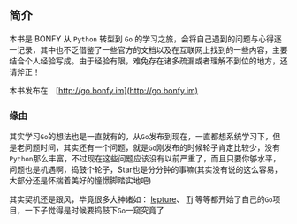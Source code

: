 ## 简介

本书是 BONFY 从 `Python` 转型到 `Go` 的学习之旅，会将自己遇到的问题与心得逐一记录，其中也不乏借鉴了一些官方的文档以及在互联网上找到的一些内容，主要结合个人经验写成。由于经验有限，难免存在诸多疏漏或者理解不到位的地方，还请斧正！

本书发布在　[http://go.bonfy.im](http://go.bonfy.im)

### 缘由

其实学习`Go`的想法也是一直就有的，从`Go`发布到现在，一直都想系统学习下，但是老问题时间，其实还有一个问题，就是`Go`刚发布的时候轮子肯定比较少，没有`Python`那么丰富，不过现在这些问题应该没有以前严重了，而且只要你够水平，问题也是机遇啊，捣鼓个轮子，Star也是分分钟的事嘛(其实没有说的这么容易，大部分还是怀揣着美好的憧憬脚踏实地吧)

其实契机还是跟风，毕竟很多大神诸如： [lepture](https://github.com/lepture)、 [Tj](https://github.com/tj) 等等都开始了自己的`Go`项目，一下子觉得是时候要捣鼓下`Go`一窥究竟了
